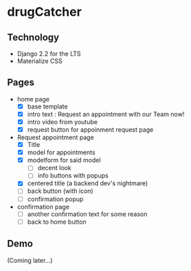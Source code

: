 <h1>drugCatcher</h1>

## Technology
 - Django 2.2 for the LTS 
 - Materialize CSS

## Pages
 - home page 
    - [X] base template
    - [X] intro text : Request an appointment with our Team now!
    - [X] intro video from youtube
    - [X] request button for appoinment request page

 - Request appointment page
    - [X] Title
    - [X] model for appointments
    - [X] modelform for said model
      - [ ] decent look
      - [ ] info buttons with popups
    - [X] centered title (a backend dev's nightmare)
    - [ ] back button (with icon)
    - [ ] confirmation popup

 - confirmation page
    - [ ] another confirmation text for some reason
    - [ ] back to home button

## Demo
(Coming later...)